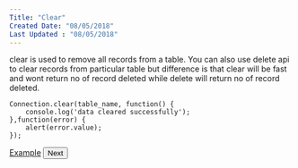 ```yaml
---
Title: "Clear"
Created Date: "08/05/2018"
Last Updated : "08/05/2018"
---
```


clear is used to remove all records from a table. You can also use delete api to clear records from particular table but difference is that clear will be fast and wont return no of record deleted while delete will return no of record deleted.

```
Connection.clear(table_name, function() {
    console.log('data cleared successfully');
},function(error) {
  	alert(error.value);
});
```

<p class="margin-top-40px text-center">
    <a class="btn info" target="_blank" href="/example/clear">Example</a>
    <button class="btn info btnNext">Next</button>
</p>